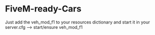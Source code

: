 # FiveM-ready-Cars
Just add the veh_mod_f1 to your resources dictionary and start it in your server.cfg --> start/ensure veh_mod_f1
